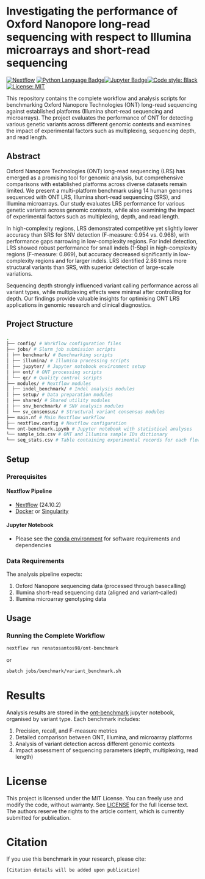 # Investigating the performance of Oxford Nanopore long-read sequencing with respect to Illumina microarrays and short-read sequencing

[![Nextflow](https://img.shields.io/badge/nextflow-24.10.2-brightgreen.svg?style=for-the-badge&logo=Nextflow)](https://www.nextflow.io/) [![Python Language Badge](https://img.shields.io/badge/Python-3776AB?style=for-the-badge&logo=python&logoColor=white)](https://www.python.org/)[![Jupyter Badge](https://img.shields.io/badge/Jupyter-F37626?style=for-the-badge&logo=jupyter&logoColor=white)](https://www.python.org/)[![Code style: Black](https://img.shields.io/badge/code%20style-black-000000.svg?style=for-the-badge)](https://black.readthedocs.io/en/stable/) [![License: MIT](https://img.shields.io/badge/License-MIT-yellow.svg?style=for-the-badge)](LICENSE.md)

This repository contains the complete workflow and analysis scripts for benchmarking Oxford Nanopore Technologies (ONT) long-read sequencing against established platforms (Illumina short-read sequencing and microarrays). The project evaluates the performance of ONT for detecting various genetic variants across different genomic contexts and examines the impact of experimental factors such as multiplexing, sequencing depth, and read length.

## Abstract

Oxford Nanopore Technologies (ONT) long-read sequencing (LRS) has emerged as a promising tool for genomic analysis, but comprehensive comparisons with established platforms across diverse datasets remain limited. We present a multi-platform benchmark using 14 human genomes sequenced with ONT LRS, Illumina short-read sequencing (SRS), and Illumina microarrays. Our study evaluates LRS performance for various genetic variants across genomic contexts, while also examining the impact of experimental factors such as multiplexing, depth, and read length.

In high-complexity regions, LRS demonstrated competitive yet slightly lower accuracy than SRS for SNV detection (F-measure: 0.954 vs. 0.968), with performance gaps narrowing in low-complexity regions. For indel detection, LRS showed robust performance for small indels (1-5bp) in high-complexity regions (F-measure: 0.869), but accuracy decreased significantly in low-complexity regions and for larger indels. LRS identified 2.86 times more structural variants than SRS, with superior detection of large-scale variations.

Sequencing depth strongly influenced variant calling performance across all variant types, while multiplexing effects were minimal after controlling for depth. Our findings provide valuable insights for optimising ONT LRS applications in genomic research and clinical diagnostics.

## Project Structure

```bash
.
├── config/ # Workflow configuration files
├── jobs/ # Slurm job submission scripts
│ ├── benchmark/ # Benchmarking scripts
│ ├── illumina/ # Illumina processing scripts
│ ├── jupyter/ # Jupyter notebook environment setup
│ ├── ont/ # ONT processing scripts
│ └── qc/ # Quality control scripts
├── modules/ # Nextflow modules
│ ├── indel_benchmark/ # Indel analysis modules
│ ├── setup/ # Data preparation modules
│ ├── shared/ # Shared utility modules
│ ├── snv_benchmark/ # SNV analysis modules
│ └── sv_consensus/ # Structural variant consensus modules
├── main.nf # Main Nextflow workflow
├── nextflow.config # Nextflow configuration
└── ont-benchmark.ipynb # Jupyter notebook with statistical analyses
└── sample_ids.csv # ONT and Illumina sample IDs dictionary
└── seq_stats.csv # Table containing experimental records for each flowcell
```

## Setup

### Prerequisites

#### Nextflow Pipeline

- [Nextflow](https://www.nextflow.io/) (24.10.2)
- [Docker](https://www.docker.com/) or [Singularity](https://sylabs.io/singularity/)

#### Jupyter Notebook

- Please see the [conda environment](jobs/jupyter/environment.yml) for software requirements and dependencies

### Data Requirements

The analysis pipeline expects:

1. Oxford Nanopore sequencing data (processed through basecalling)
1. Illumina short-read sequencing data (aligned and variant-called)
1. Illumina microarray genotyping data

## Usage

### Running the Complete Workflow

```bash
nextflow run renatosantos98/ont-benchmark
```

or

```bash
sbatch jobs/benchmark/variant_benchmark.sh
```

# Results

Analysis results are stored in the [ont-benchmark](ont-benchmark.ipynb) jupyter notebook, organised by variant type. Each benchmark includes:

1. Precision, recall, and F-measure metrics
1. Detailed comparison between ONT, Illumina, and microarray platforms
1. Analysis of variant detection across different genomic contexts
1. Impact assessment of sequencing parameters (depth, multiplexing, read length)

# License

This project is licensed under the MIT License. You can freely use and modify the code, without warranty. See [LICENSE](LICENSE) for the full license text. The authors reserve the rights to the article content, which is currently submitted for publication.

# Citation

If you use this benchmark in your research, please cite:

```
[Citation details will be added upon publication]
```
